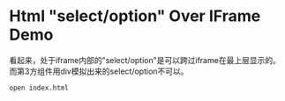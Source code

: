 Html "select/option" Over IFrame Demo
=====================================

看起来，处于iframe内部的"select/option"是可以跨过iframe在最上层显示的。
而第3方组件用div模拟出来的select/option不可以。

```
open index.html
```
